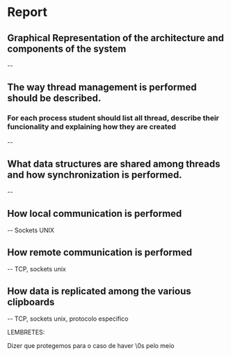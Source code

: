 
# Report

## Graphical Representation of the architecture and components of the system

--

## The way thread management is performed should be described.
### For each process student should list all thread, describe their funcionality and explaining how they are created

--

## What data structures are shared among threads and how synchronization is performed.

--

## How local communication is performed

-- Sockets UNIX

## How remote communication is performed

-- TCP, sockets unix

## How data is replicated among the various clipboards

-- TCP, sockets unix, protocolo especifico




LEMBRETES:

Dizer que protegemos para o caso de haver \0s pelo meio